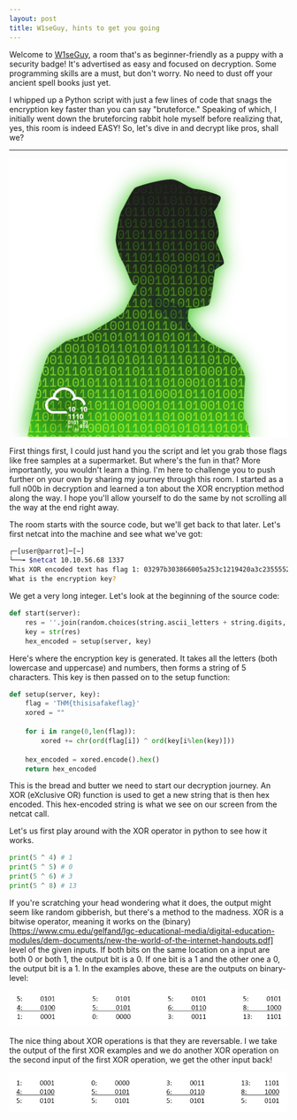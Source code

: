 ```yaml
---
layout: post
title: W1seGuy, hints to get you going
---
```


Welcome to [W1seGuy](https://tryhackme.com/r/room/w1seguy), a room that's as beginner-friendly as a puppy with a security badge! It's advertised as easy and focused on decryption. Some programming skills are a must, but don't worry. No need to dust off your ancient spell books just yet.

I whipped up a Python script with just a few lines of code that snags the encryption key faster than you can say "bruteforce." Speaking of which, I initially went down the bruteforcing rabbit hole myself before realizing that, yes, this room is indeed EASY! So, let's dive in and decrypt like pros, shall we?

___

![alt text](https://raw.githubusercontent.com/SpongySystems/spongysystems.github.io/master/images/wiseguy/mr_wiseguy.png "Let's see how wise you really are!")

First things first, I could just hand you the script and let you grab those flags like free samples at a supermarket. But where's the fun in that? More importantly, you wouldn't learn a thing. I'm here to challenge you to push further on your own by sharing my journey through this room. I started as a full n00b in decryption and learned a ton about the XOR encryption method along the way. I hope you'll allow yourself to do the same by not scrolling all the way at the end right away.

The room starts with the source code, but we'll get back to that later. Let's first netcat into the machine and see what we've got:

```bash
┌─[user@parrot]─[~]
└──╼ $netcat 10.10.56.68 1337
This XOR encoded text has flag 1: 03297b303866005a253c1219420a3c235555202b160f4478293b2d4f231d25154f7b3d2519793935
What is the encryption key? 
```

We get a very long integer. Let's look at the beginning of the source code:

```python
def start(server):
    res = ''.join(random.choices(string.ascii_letters + string.digits, k=5))
    key = str(res)
    hex_encoded = setup(server, key)
```

Here's where the encryption key is generated. It takes all the letters (both lowercase and uppercase) and numbers, then forms a string of 5 characters. This key is then passed on to the setup function:

```python
def setup(server, key):
    flag = 'THM{thisisafakeflag}' 
    xored = ""

    for i in range(0,len(flag)):
        xored += chr(ord(flag[i]) ^ ord(key[i%len(key)]))

    hex_encoded = xored.encode().hex()
    return hex_encoded
```

This is the bread and butter we need to start our decryption journey. An XOR (eXclusive OR) function is used to get a new string that is then hex encoded. This hex-encoded string is what we see on our screen from the netcat call.

Let's us first play around with the XOR operator in python to see how it works.

```python
print(5 ^ 4) # 1
print(5 ^ 5) # 0
print(5 ^ 6) # 3
print(5 ^ 8) # 13
```

If you're scratching your head wondering what it does, the output might seem like random gibberish, but there's a method to the madness. XOR is a bitwise operator, meaning it works on the (binary)[https://www.cmu.edu/gelfand/lgc-educational-media/digital-education-modules/dem-documents/new-the-world-of-the-internet-handouts.pdf] level of the given inputs. If both bits on the same location on a input are both 0 or both 1, the output bit is a 0. If one bit is a 1 and the other one a 0, the output bit is a 1. In the examples above, these are the outputs on binary-level:

![alt text](https://raw.githubusercontent.com/SpongySystems/spongysystems.github.io/master/images/wiseguy/xor_examples.png "numerical input and XOR output")

The nice thing about XOR operations is that they are reversable. I we take the output of the first XOR examples and we do another XOR operation on the second input of the first XOR operation, we get the other input back!

![alt text](https://raw.githubusercontent.com/SpongySystems/spongysystems.github.io/master/images/wiseguy/xor_examples_backwards.png "We get the first input of our original XOR input back!")

